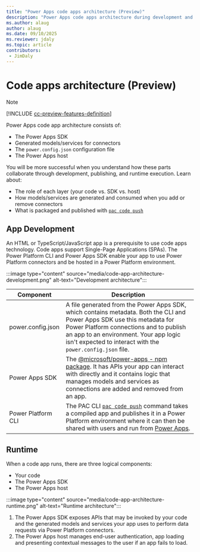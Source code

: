 ```yaml
---
title: "Power Apps code apps architecture (Preview)"
description: "Power Apps code apps architecture during development and runtime"
ms.author: alaug
author: alaug
ms.date: 09/10/2025
ms.reviewer: jdaly
ms.topic: article
contributors:
 - JimDaly
---
```

# Code apps architecture (Preview)

> [!NOTE]
> [!INCLUDE [cc-preview-features-definition](../../includes/cc-preview-features-definition.md)]

Power Apps code app architecture consists of:

- The Power Apps SDK
- Generated models/services for connectors
- The `power.config.json` configuration file
- The Power Apps host

You will be more successful when you understand how these parts collaborate through development, publishing, and runtime execution. Learn about:

- The role of each layer (your code vs. SDK vs. host)
- How models/services are generated and consumed when you add or remove connectors
- What is packaged and published with [`pac code push`](/power-platform/developer/cli/reference/code#pac-code-push)

## App Development

An HTML or TypeScript/JavaScript app is a prerequisite to use code apps technology. Code apps support Single-Page Applications (SPAs). The Power Platform CLI and Power Apps SDK enable your app to use Power Platform connectors and be hosted in a Power Platform environment.


:::image type="content" source="media/code-app-architecture-development.png" alt-text="Development architecture":::


|Component|Description  |
|---------|---------|
|power.config.json|A file generated from the Power Apps SDK, which contains metadata. Both the CLI and Power Apps SDK use this metadata for Power Platform connections and to publish an app to an environment. Your app logic isn't expected to interact with the `power.config.json` file.|
|Power Apps SDK|The [@microsoft/power-apps - npm package](https://www.npmjs.com/package/@microsoft/power-apps). It has APIs your app can interact with directly and it contains logic that manages models and services as connections are added and removed from an app.|
|Power Platform CLI|The PAC CLI [`pac code push`](/power-platform/developer/cli/reference/code#pac-code-push) command takes a compiled app and publishes it in a Power Platform environment where it can then be shared with users and run from [Power Apps](https://make.powerapps.com).|

## Runtime

When a code app runs, there are three logical components:

- Your code
- The Power Apps SDK
- The Power Apps host

:::image type="content" source="media/code-app-architecture-runtime.png" alt-text="Runtime architecture":::

1. The Power Apps SDK exposes APIs that may be invoked by your code and the generated models and services your app uses to perform data requests via Power Platform connectors.
1. The Power Apps host manages end-user authentication, app loading and presenting contextual messages to the user if an app fails to load.
